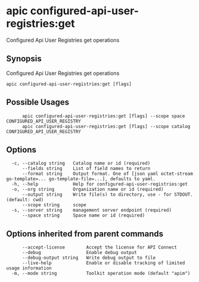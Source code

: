 # apic configured-api-user-registries:get

Configured Api User Registries get operations

## Synopsis

Configured Api User Registries get operations

```
apic configured-api-user-registries:get [flags]
```

## Possible Usages

```
      apic configured-api-user-registries:get [flags] --scope space CONFIGURED_API_USER_REGISTRY
      apic configured-api-user-registries:get [flags] --scope catalog CONFIGURED_API_USER_REGISTRY
```

## Options

```
  -c, --catalog string   Catalog name or id (required)
      --fields string    List of field names to return
      --format string    Output format. One of [json yaml octet-stream go-template=... go-template-file=...], defaults to yaml.
  -h, --help             Help for configured-api-user-registries:get
  -o, --org string       Organization name or id (required)
      --output string    Write file(s) to directory, use - for STDOUT. (default: cwd)
      --scope string     scope
  -s, --server string    management server endpoint (required)
      --space string     Space name or id (required)
```

## Options inherited from parent commands

```
      --accept-license        Accept the license for API Connect
      --debug                 Enable debug output
      --debug-output string   Write debug output to file
      --live-help             Enable or disable tracking of limited usage information
  -m, --mode string           Toolkit operation mode (default "apim")
```
